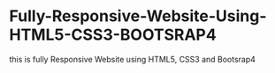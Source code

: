 # Fully-Responsive-Website-Using-HTML5-CSS3-BOOTSRAP4
this is fully Responsive Website using HTML5, CSS3 and Bootsrap4 
